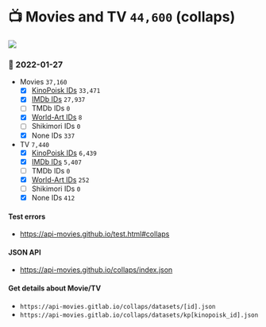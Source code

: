 # :tv: Movies and TV `44,600` (collaps)

<a href="https://API-Movies.github.io"><img src="https://API-Movies.github.io/banner.png?cache"></a>

### :date: 2022-01-27
- Movies `37,160`
  - [x] <a href="https://API-Movies.github.io/collaps/movie_kinopoisk_ids.json">KinoPoisk IDs</a> `33,471`
  - [x] <a href="https://API-Movies.github.io/collaps/movie_imdb_ids.json">IMDb IDs</a> `27,937`
  - [ ] TMDb IDs `0`
  - [x] <a href="https://API-Movies.github.io/collaps/movie_world_art_ids.json">World-Art IDs</a> `8`
  - [ ] Shikimori IDs `0`
  - [x] None IDs `337`
- TV `7,440`
  - [x] <a href="https://API-Movies.github.io/collaps/tv_kinopoisk_ids.json">KinoPoisk IDs</a> `6,439`
  - [x] <a href="https://API-Movies.github.io/collaps/tv_imdb_ids.json">IMDb IDs</a> `5,407`
  - [ ] TMDb IDs `0`
  - [x] <a href="https://API-Movies.github.io/collaps/tv_world_art_ids.json">World-Art IDs</a> `252`
  - [ ] Shikimori IDs `0`
  - [x] None IDs `412`
#### Test errors
- <a href='https://api-movies.github.io/test.html#collaps'>https://api-movies.github.io/test.html#collaps</a>
#### JSON API
- <a href='https://api-movies.github.io/collaps/index.json'>https://api-movies.github.io/collaps/index.json</a>
#### Get details about Movie/TV
- `https://api-movies.gitlab.io/collaps/datasets/[id].json`
- `https://api-movies.gitlab.io/collaps/datasets/kp[kinopoisk_id].json`
